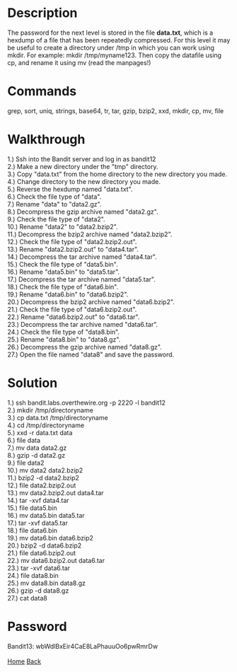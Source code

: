 # Description
The password for the next level is stored in the file **data.txt**, which is a hexdump of a file that has been repeatedly compressed. For this level it may be useful to create a directory under /tmp in which you can work using mkdir. For example: mkdir /tmp/myname123. Then copy the datafile using cp, and rename it using mv (read the manpages!)
# Commands
grep, sort, uniq, strings, base64, tr, tar, gzip, bzip2, xxd, mkdir, cp, mv, file
# Walkthrough
1.) Ssh into the Bandit server and log in as bandit12 <br />
2.) Make a new directory under the "tmp" directory. <br />
3.) Copy "data.txt" from the home directory to the new directory you made. <br />
4.) Change directory to the new directory you made. <br />
5.) Reverse the hexdump named "data.txt". <br />
6.) Check the file type of "data". <br />
7.) Rename "data" to "data2.gz". <br />
8.) Decompress the gzip archive named "data2.gz". <br />
9.) Check the file type of "data2". <br />
10.) Rename "data2" to "data2.bzip2". <br />
11.) Decompress the bzip2 archive named "data2.bzip2". <br />
12.) Check the file type of "data2.bzip2.out". <br />
13.) Rename "data2.bzip2.out" to "data4.tar". <br />
14.) Decompress the tar archive named "data4.tar". <br />
15.) Check the file type of "data5.bin". <br />
16.) Rename "data5.bin" to "data5.tar". <br />
17.) Decompress the tar archive named "data5.tar". <br />
18.) Check the file type of "data6.bin". <br />
19.) Rename "data6.bin" to "data6.bzip2". <br />
20.) Decompress the bzip2 archive named "data6.bzip2". <br />
21.) Check the file type of "data6.bzip2.out". <br />
22.) Rename "data6.bzip2.out" to "data6.tar". <br />
23.) Decompress the tar archive named "data6.tar". <br />
24.) Check the file type of "data8.bin". <br />
25.) Rename "data8.bin" to "data8.gz". <br />
26.) Decompress the gzip archive named "data8.gz". <br />
27.) Open the file named "data8" and save the password.
# Solution
1.) ssh bandit.labs.overthewire.org -p 2220 -l bandit12 <br />
2.) mkdir /tmp/directoryname <br />
3.) cp data.txt /tmp/directoryname <br />
4.) cd /tmp/directoryname <br />
5.) xxd -r data.txt data <br />
6.) file data <br />
7.) mv data data2.gz <br />
8.) gzip -d data2.gz <br />
9.) file data2 <br />
10.) mv data2 data2.bzip2 <br />
11.) bzip2 -d data2.bzip2 <br />
12.) file data2.bzip2.out <br />
13.) mv data2.bzip2.out data4.tar <br />
14.) tar -xvf data4.tar <br />
15.) file data5.bin <br />
16.) mv data5.bin data5.tar <br />
17.) tar -xvf data5.tar <br />
18.) file data6.bin <br />
19.) mv data6.bin data6.bzip2 <br />
20.) bzip2 -d data6.bzip2 <br />
21.) file data6.bzip2.out <br />
22.) mv data6.bzip2.out data6.tar <br />
23.) tar -xvf data6.tar <br />
24.) file data8.bin <br />
25.) mv data8.bin data8.gz <br />
26.) gzip -d data8.gz <br />
27.) cat data8
# Password
Bandit13: wbWdlBxEir4CaE8LaPhauuOo6pwRmrDw <br /> <br />
[Home](https://github.com/Spagoooti/OverTheWire-Bandit/blob/main/README.md) [Back](https://github.com/Spagoooti/OverTheWire-Bandit/blob/main/Bandit%2010%20-%3E%2019/Bandit%2011%20-%3E%2012.md)
